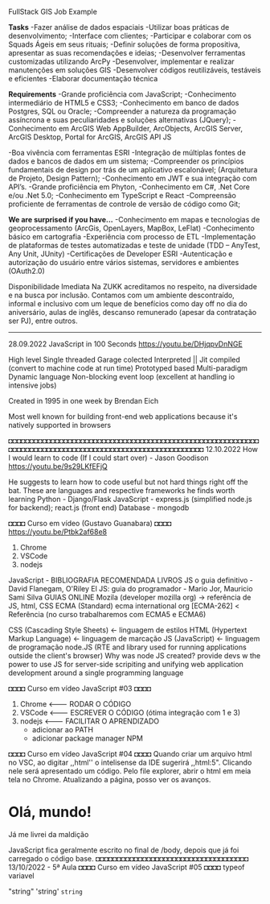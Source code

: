 FullStack GIS Job Example

<b>Tasks</b>
-Fazer análise de dados espaciais
-Utilizar boas práticas de desenvolvimento;
-Interface com clientes;
-Participar e colaborar com os Squads Ágeis em seus rituais;
-Definir soluções de forma propositiva, apresentar as suas recomendações e ideias;
-Desenvolver ferramentas customizadas utilizando ArcPy
-Desenvolver, implementar e realizar manutenções em soluções GIS
-Desenvolver códigos reutilizáveis, testáveis e eficientes
-Elaborar documentação técnica

<b>Requirements</b>
-Grande proficiência com JavaScript;
-Conhecimento intermediário de HTML5 e CSS3;
-Conhecimento em banco de dados Postgres, SQL ou Oracle;
-Compreender a natureza da programação assíncrona e suas peculiaridades e soluções alternativas (JQuery);
-Conhecimento em ArcGIS Web AppBuilder, ArcObjects, ArcGIS Server, ArcGIS Desktop, Portal for ArcGIS,
ArcGIS API JS

-Boa vivência com ferramentas ESRI
-Integração de múltiplas fontes de dados e bancos de dados em um sistema;
-Compreender os princípios fundamentais de design por trás de um aplicativo escalonável; (Arquitetura de Projeto, Design Pattern);
-Conhecimento em JWT e sua integração com API’s.
-Grande proficiência em Phyton,
-Conhecimento em C#, .Net Core e/ou .Net 5.0;
-Conhecimento em TypeScript e React
-Compreensão proficiente de ferramentas de controle de versão de código como Git;

<b>We are surprised if you have...</b>
-Conhecimento em mapas e tecnologias de geoprocessamento (ArcGis, OpenLayers, MapBox, LeFlat)
-Conhecimento básico em cartografia
-Experiência com processo de ETL
-Implementação de plataformas de testes automatizadas e teste de unidade (TDD – AnyTest, Any Unit, JUnity)
-Certificações de Developer ESRI
-Autenticação e autorização do usuário entre vários sistemas, servidores e ambientes (OAuth2.0)

Disponibilidade Imediata
Na ZUKK acreditamos no respeito, na diversidade e na busca por inclusão. Contamos com um ambiente descontraído, informal e inclusivo com um leque de benefícios como day off no dia do aniversário, aulas de inglês, descanso remunerado (apesar da contratação ser PJ), entre outros.

---

28.09.2022
JavaScript in 100 Seconds
https://youtu.be/DHjqpvDnNGE

High level
Single threaded
Garage colected
Interpreted || Jit compiled (convert to machine code at run time)
Prototyped based
Multi-paradigm
Dynamic language
Non-blocking event loop (excellent at handling io intensive jobs)

Created in 1995 in one week by Brendan Eich

Most well known for building front-end web applications because it's natively supported in browsers




◘◘◘◘◘◘◘◘◘◘◘◘◘◘◘◘◘◘◘◘◘◘◘◘◘◘◘◘◘◘◘◘◘◘◘◘◘◘◘◘◘◘◘◘◘◘◘◘◘◘◘◘◘◘◘◘◘◘◘◘◘◘◘◘◘◘◘◘◘◘◘◘◘◘◘◘◘◘◘◘◘◘◘◘◘◘◘◘◘◘◘◘◘◘◘◘◘◘◘◘◘◘◘◘◘
12.10.2022
How I would learn to code (If I could start over) - Jason Goodison
https://youtu.be/9s29LKfEFjQ

He suggests to learn how to code useful but not hard things right off the bat.
These are languages and respective frameworks he finds worth learning
    Python - Django/Flask
    JavaScript - express.js (simplified node.js for backend); react.js (front end)
    Database - mongodb

◘◘◘◘ Curso em vídeo (Gustavo Guanabara) ◘◘◘◘
https://youtu.be/Ptbk2af68e8
1. Chrome
2. VSCode
3. nodejs

JavaScript - BIBLIOGRAFIA RECOMENDADA
  LIVROS
    JS o guia definitivo - David Flanegam, O'Riley El
    JS: guia do programador - Mario Jor, Mauricio Sami Silva
  GUIAS ONLINE
    Mozila (developer mozilla org) -> referência de JS, html, CSS
    ECMA (Standard) ecma international org [ECMA-262] < Referência
  (no curso trabalharemos com ECMA5 e ECMA6)



CSS 	(Cascading Style Sheets)	<- linguagem de estilos
HTML 	(Hypertext Markup Language)	<- linguagem de marcação
JS 	(JavaScript)			<- linguagem de programação
node.JS (RTE and library used for running applications outside the client's browser)
  Why was node JS created?
  provide devs w the power to use JS for server-side scripiting and unifying
  web application development around a single programming language

◘◘◘◘ Curso em vídeo JavaScript #03 ◘◘◘◘
1. Chrome <--- RODAR O CÓDIGO
2. VSCode <--- ESCREVER O CÓDIGO (ótima integração com 1 e 3)
3. nodejs <--- FACILITAR  O APRENDIZADO
    * adicionar ao PATH
    * adicionar package manager NPM

◘◘◘◘ Curso em vídeo JavaScript #04 ◘◘◘◘
Quando criar um arquivo html no VSC,
ao digitar ,,html'' o intelisense da IDE
sugerirá ,,html:5". Clicando nele será 
apresentado um código. 
Pelo file explorer, abrir o html em
meia tela no Chrome. Atualizando a
página, posso ver os avanços.

<!DOCTYPE html>
<html lang="pt-br">
<head>
     <meta charset="UTF-8">
     <meta name="viewport" content="width-device-width, initial-scale=1.0">
     <meta http-equiv="X-UA-Compatible" content="ie-edge">
     <title> Meu primeiro programa... </title>
</head>
<body>
      <h1>Olá, mundo!</h1>
      <p>Já me livrei da maldição</p>
</body>
</html>

JavaScript fica geralmente escrito no final de /body, depois que já foi carregado o código base.
◘◘◘◘◘◘◘◘◘◘◘◘◘◘◘◘◘◘◘◘◘◘◘◘◘◘◘◘◘◘◘◘◘◘◘◘
13/10/2022 - 5ª Aula
◘◘◘◘ Curso em vídeo JavaScript #05 ◘◘◘◘
typeof variavel

"string"
'string'
`string`